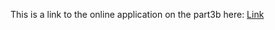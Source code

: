 This is a link to the online application on the part3b here: [Link](https://phonebook-ciix.onrender.com/)
